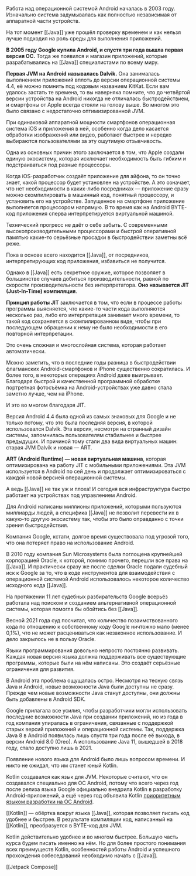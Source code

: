 Работа над операционной системой Android началась в 2003 году. Изначально система задумывалась как полностью независимая от аппаратной части устройств.

На тот момент [[Java]] уже прошёл проверку временем и как нельзя лучше подходил на роль среды для выполнения приложений.

**В 2005 году Google купила Android, и спустя три года вышла первая версия ОС.** Тогда же появился и магазин приложений, которые разрабатывались на [[Java]] специалистами по всему миру.

**Первая JVM на Android называлась Dalvik.** Она занималась выполнением приложений вплоть до версии операционной системы 4.4, её можно помнить под кодовым названием KitKat. Если вам удалось застать те времена, то вы наверняка помните, что до четвёртой версии устройства на Android никогда не отличалась быстродействием, и смартфоны от Apple всегда стояли на голову выше. Во многом это было связано с недостаточно оптимизированной JVM.

При одинаковой аппаратной мощности смартфонов операционная система iOS и приложения в ней, особенно когда дело касается обработки изображений или видео, работают быстрее и нередко выбираются пользователями за эту ощутимую отзывчивость.

Одна из основных причин этого заключается в том, что Apple создали единую экосистему, которая исключает необходимость быть гибким и подстраиваться под разные процессоры.

Когда iOS-разработчик создаёт приложение для айфона, то он точно знает, какой процессор будет установлен на устройстве. А это означает, что нет необходимости в каких-либо посредниках — приложение сразу можно скомпилировать в машинный код, понятный процессору, и установить его на устройстве. Запущенное на смартфоне приложение выполняется процессором напрямую. В то время как на Android BYTE-код приложения сперва интерпретируется виртуальной машиной.

Технический прогресс не даёт о себе забыть. С современными высокопроизводительными процессорами и быстрой оперативной памятью какие-то серьёзные просадки в быстродействии заметны всё реже.

Пока в основе всего находится [[Java]], от посредников, интерпретирующих код приложения, избавиться не получится.

Однако в [[Java]] есть секретное оружие, которое позволяет в большинстве случаев добиться производительности, равной по скорости производительности без интерпретатора. **Оно называется JIT (Just-In-Time) компиляция**.

**Принцип работы JIT** заключается в том, что если в процессе работы программы выясняется, что какие-то части кода выполняются несколько раз, либо его интерпретация занимает много времени, то такой код сохраняется в скомпилированном виде, чтобы при последующем обращении к нему не было необходимости в его повторной интерпретации.

Это очень сложная и многослойная система, которая работает автоматически.

Можно заметить, что в последние годы разница в быстродействии флагманских Android-смартфонов и iPhone существенно сократилась. И более того, в некоторых операциях Android даже выигрывает. Благодаря быстрой и качественной программной обработке портретная фотосъёмка на Android-устройствах уже давно стала заметно лучше, чем на iPhone.

И это во многом благодаря JIT.

Версия Android 4.4 была одной из самых знаковых для Google и не только потому, что это была последняя версия, в которой использовался Dalvik. Эта версия, несмотря на странный дизайн системы, запомнилась пользователям стабильнее и быстрее предыдущих. И причиной тому стали два вида виртуальных машин: старая JVM Dalvik и новая — ART.

**ART (Android Runtime) — новая виртуальная машина**, которая оптимизирована на работу JIT с мобильными приложениями. Эта JVM используется в Android по сей день и продолжает оптимизироваться с каждой новой версией операционной системы.

А ведь [[Java]] не так уж и плоха! И сегодня вся инфраструктура быстро работает на устройствах под управлением Android.

Для Android написаны миллионы приложений, которыми пользуются миллиарды людей, а специфика [[Java]] не позволит перевести их в какую-то другую экосистему так, чтобы это было оправданно с точки зрения быстродействия.

Компания Google, кстати, долгое время существовала под угрозой того, что она потеряет право на использование Android.

В 2010 году компания Sun Microsystems была поглощена крупнейшей корпорацией Oracle, к которой, помимо прочего, перешли все права на [[Java]]. И практически сразу же после сделки Oracle подали судебный иск к Google за то, что в коде инструментов для взаимодействия с операционной системой Android использовалось некоторое количество исходного кода [[Java]].

На протяжении 11 лет судебных разбирательств Google всерьёз работала над поиском и созданием альтернативной операционной системы, которая помогла бы обойтись без [[Java]].

Весной 2021 года суд посчитал, что количество позаимствованного кода по отношению к собственному коду Google ничтожно мало (менее 0,1%), что не может расцениваться как незаконное использование. И дело закрылось не в пользу Oracle.

Языки программирования довольно непросто постоянно развивать. Каждая новая версия языка должна поддерживать все существующие программы, которые были на нём написаны. Это создаёт серьёзные ограничения для развития.

В Android эта проблема ощущалась остро. Несмотря на тесную связь Java и Android, новые возможности Java были доступны не сразу. Прежде чем новые возможности Java станут доступны, они должны быть добавлены в Android SDK.

Google прилагала все усилия, чтобы разработчики могли использовать последние возможности Java при создании приложений, но из года в год компания упиралась в ограничения, связанные с поддержкой старых версий приложений и операционной системы. Так, поддержка Java 8 в Android появилась лишь спустя три года после её выхода, в версии Android 8.0 (Oreo). А использование Java 11, вышедшей в 2018 году, стало доступно лишь в 2021.

Появление нового языка для Android было лишь вопросом времени. И никто не ожидал, что им станет юный Kotlin.

Kotlin создавался как язык для JVM. Некоторые считают, что он создавался специально для ОС Android, потому что всего через год после релиза языка Google официально внедрила Kotlin в разработку Android-приложений, а ещё через год объявила Kotlin [приоритетным языком разработки на ОС Android](https://vc.ru/dev/66728-google-obyavila-kotlin-prioritetnym-yazykom-programmirovaniya-dlya-razrabotki-android-prilozheniy).

[[Kotlin]] — обёртка вокруг языка [[Java]], которая позволяет писать код удобнее и быстрее. В результате компиляции код, написанный на [[Kotlin]], преобразуется в BYTE-код для JVM.

Kotlin действительно удобнее и во многом быстрее. Большую часть курса будем писать именно на нём. Но для более простого понимания всех преимуществ Kotlin, особенностей работы Android и успешного прохождения собеседований необходимо начать с [[Java]].

[[Jetpack Compose]]


